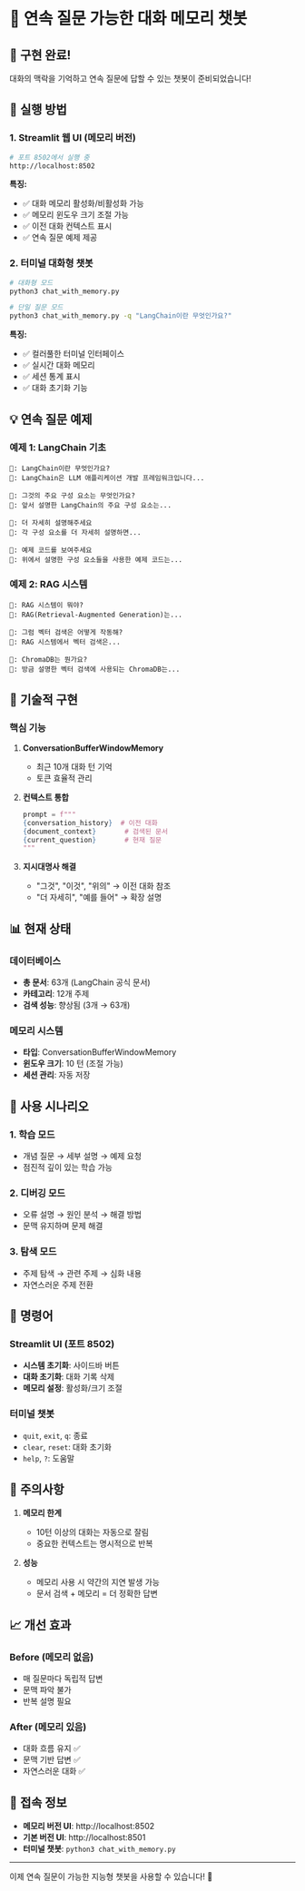 # 🧠 연속 질문 가능한 대화 메모리 챗봇

## 🎉 구현 완료!

대화의 맥락을 기억하고 연속 질문에 답할 수 있는 챗봇이 준비되었습니다!

## 🚀 실행 방법

### 1. Streamlit 웹 UI (메모리 버전)
```bash
# 포트 8502에서 실행 중
http://localhost:8502
```

**특징:**
- ✅ 대화 메모리 활성화/비활성화 가능
- ✅ 메모리 윈도우 크기 조절 가능
- ✅ 이전 대화 컨텍스트 표시
- ✅ 연속 질문 예제 제공

### 2. 터미널 대화형 챗봇
```bash
# 대화형 모드
python3 chat_with_memory.py

# 단일 질문 모드
python3 chat_with_memory.py -q "LangChain이란 무엇인가요?"
```

**특징:**
- ✅ 컬러풀한 터미널 인터페이스
- ✅ 실시간 대화 메모리
- ✅ 세션 통계 표시
- ✅ 대화 초기화 기능

## 💡 연속 질문 예제

### 예제 1: LangChain 기초
```
👤: LangChain이란 무엇인가요?
🤖: LangChain은 LLM 애플리케이션 개발 프레임워크입니다...

👤: 그것의 주요 구성 요소는 무엇인가요?
🤖: 앞서 설명한 LangChain의 주요 구성 요소는...

👤: 더 자세히 설명해주세요
🤖: 각 구성 요소를 더 자세히 설명하면...

👤: 예제 코드를 보여주세요
🤖: 위에서 설명한 구성 요소들을 사용한 예제 코드는...
```

### 예제 2: RAG 시스템
```
👤: RAG 시스템이 뭐야?
🤖: RAG(Retrieval-Augmented Generation)는...

👤: 그럼 벡터 검색은 어떻게 작동해?
🤖: RAG 시스템에서 벡터 검색은...

👤: ChromaDB는 뭔가요?
🤖: 방금 설명한 벡터 검색에 사용되는 ChromaDB는...
```

## 🔧 기술적 구현

### 핵심 기능
1. **ConversationBufferWindowMemory**
   - 최근 10개 대화 턴 기억
   - 토큰 효율적 관리

2. **컨텍스트 통합**
   ```python
   prompt = f"""
   {conversation_history}  # 이전 대화
   {document_context}       # 검색된 문서
   {current_question}       # 현재 질문
   """
   ```

3. **지시대명사 해결**
   - "그것", "이것", "위의" → 이전 대화 참조
   - "더 자세히", "예를 들어" → 확장 설명

## 📊 현재 상태

### 데이터베이스
- **총 문서**: 63개 (LangChain 공식 문서)
- **카테고리**: 12개 주제
- **검색 성능**: 향상됨 (3개 → 63개)

### 메모리 시스템
- **타입**: ConversationBufferWindowMemory
- **윈도우 크기**: 10 턴 (조절 가능)
- **세션 관리**: 자동 저장

## 🎯 사용 시나리오

### 1. 학습 모드
- 개념 질문 → 세부 설명 → 예제 요청
- 점진적 깊이 있는 학습 가능

### 2. 디버깅 모드
- 오류 설명 → 원인 분석 → 해결 방법
- 문맥 유지하며 문제 해결

### 3. 탐색 모드
- 주제 탐색 → 관련 주제 → 심화 내용
- 자연스러운 주제 전환

## 📝 명령어

### Streamlit UI (포트 8502)
- **시스템 초기화**: 사이드바 버튼
- **대화 초기화**: 대화 기록 삭제
- **메모리 설정**: 활성화/크기 조절

### 터미널 챗봇
- `quit`, `exit`, `q`: 종료
- `clear`, `reset`: 대화 초기화
- `help`, `?`: 도움말

## 🚨 주의사항

1. **메모리 한계**
   - 10턴 이상의 대화는 자동으로 잘림
   - 중요한 컨텍스트는 명시적으로 반복

2. **성능**
   - 메모리 사용 시 약간의 지연 발생 가능
   - 문서 검색 + 메모리 = 더 정확한 답변

## 📈 개선 효과

### Before (메모리 없음)
- 매 질문마다 독립적 답변
- 문맥 파악 불가
- 반복 설명 필요

### After (메모리 있음)
- 대화 흐름 유지 ✅
- 문맥 기반 답변 ✅
- 자연스러운 대화 ✅

## 🔗 접속 정보

- **메모리 버전 UI**: http://localhost:8502
- **기본 버전 UI**: http://localhost:8501
- **터미널 챗봇**: `python3 chat_with_memory.py`

---

이제 연속 질문이 가능한 지능형 챗봇을 사용할 수 있습니다! 🎉